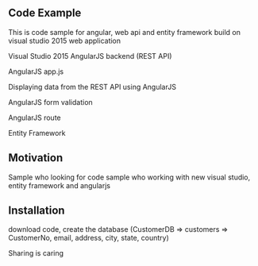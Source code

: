 
## Code Example

This is code sample for angular, web api and entity framework build on visual studio 2015 web application 

Visual Studio 2015 AngularJS backend (REST API)

AngularJS app.js

Displaying data from the REST API using AngularJS

AngularJS form validation

AngularJS route

Entity Framework


## Motivation

Sample who looking for code sample who working with new visual studio, entity framework and angularjs

## Installation

download code, create the database (CustomerDB => customers => CustomerNo, email, address, city, state, country)

Sharing is caring
